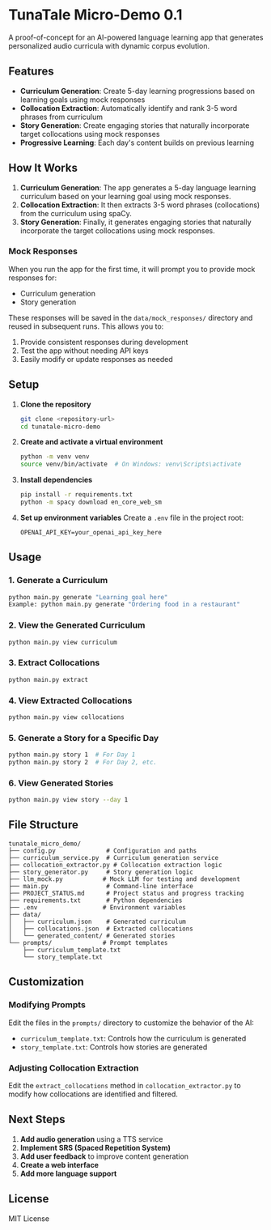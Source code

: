 # TunaTale Micro-Demo 0.1

A proof-of-concept for an AI-powered language learning app that generates personalized audio curricula with dynamic corpus evolution.

## Features

- **Curriculum Generation**: Create 5-day learning progressions based on learning goals using mock responses
- **Collocation Extraction**: Automatically identify and rank 3-5 word phrases from curriculum
- **Story Generation**: Create engaging stories that naturally incorporate target collocations using mock responses
- **Progressive Learning**: Each day's content builds on previous learning

## How It Works

1. **Curriculum Generation**: The app generates a 5-day language learning curriculum based on your learning goal using mock responses.
2. **Collocation Extraction**: It then extracts 3-5 word phrases (collocations) from the curriculum using spaCy.
3. **Story Generation**: Finally, it generates engaging stories that naturally incorporate the target collocations using mock responses.

### Mock Responses

When you run the app for the first time, it will prompt you to provide mock responses for:
- Curriculum generation
- Story generation

These responses will be saved in the `data/mock_responses/` directory and reused in subsequent runs. This allows you to:
1. Provide consistent responses during development
2. Test the app without needing API keys
3. Easily modify or update responses as needed

## Setup

1. **Clone the repository**
   ```bash
   git clone <repository-url>
   cd tunatale-micro-demo
   ```

2. **Create and activate a virtual environment**
   ```bash
   python -m venv venv
   source venv/bin/activate  # On Windows: venv\Scripts\activate
   ```

3. **Install dependencies**
   ```bash
   pip install -r requirements.txt
   python -m spacy download en_core_web_sm
   ```

4. **Set up environment variables**
   Create a `.env` file in the project root:
   ```
   OPENAI_API_KEY=your_openai_api_key_here
   ```

## Usage

### 1. Generate a Curriculum
```bash
python main.py generate "Learning goal here"
Example: python main.py generate "Ordering food in a restaurant"
```

### 2. View the Generated Curriculum
```bash
python main.py view curriculum
```

### 3. Extract Collocations
```bash
python main.py extract
```

### 4. View Extracted Collocations
```bash
python main.py view collocations
```

### 5. Generate a Story for a Specific Day
```bash
python main.py story 1  # For Day 1
python main.py story 2  # For Day 2, etc.
```

### 6. View Generated Stories
```bash
python main.py view story --day 1
```

## File Structure

```
tunatale_micro_demo/
├── config.py              # Configuration and paths
├── curriculum_service.py  # Curriculum generation service
├── collocation_extractor.py # Collocation extraction logic
├── story_generator.py     # Story generation logic
├── llm_mock.py           # Mock LLM for testing and development
├── main.py                # Command-line interface
├── PROJECT_STATUS.md      # Project status and progress tracking
├── requirements.txt       # Python dependencies
├── .env                  # Environment variables
├── data/
│   ├── curriculum.json    # Generated curriculum
│   ├── collocations.json  # Extracted collocations
│   └── generated_content/ # Generated stories
└── prompts/              # Prompt templates
    ├── curriculum_template.txt
    └── story_template.txt
```

## Customization

### Modifying Prompts
Edit the files in the `prompts/` directory to customize the behavior of the AI:
- `curriculum_template.txt`: Controls how the curriculum is generated
- `story_template.txt`: Controls how stories are generated

### Adjusting Collocation Extraction
Edit the `extract_collocations` method in `collocation_extractor.py` to modify how collocations are identified and filtered.

## Next Steps

1. **Add audio generation** using a TTS service
2. **Implement SRS (Spaced Repetition System)**
3. **Add user feedback** to improve content generation
4. **Create a web interface**
5. **Add more language support**

## License

MIT License
